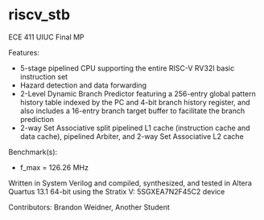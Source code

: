 # riscv_stb
ECE 411 UIUC Final MP

Features:
- 5-stage pipelined CPU supporting the entire RISC-V RV32I basic instruction set
- Hazard detection and data forwarding
- 2-Level Dynamic Branch Predictor featuring a 256-entry global pattern history table indexed by the PC and 4-bit branch history register, and also includes a 16-entry branch target buffer to facilitate the branch prediction
- 2-way Set Associative split pipelined L1 cache (instruction cache and data cache), pipelined Arbiter, and 2-way Set Associative L2 cache

Benchmark(s):
- f_max = 126.26 MHz

Written in System Verilog and compiled, synthesized, and tested in Altera Quartus 13.1 64-bit using the Stratix V: 5SGXEA7N2F45C2 device

Contributors:
Brandon Weidner,
Another Student
